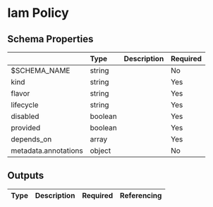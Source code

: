 # Iam Policy

## Schema Properties

|                      | Type    | Description   | Required   |
|:---------------------|:--------|:--------------|:-----------|
| $SCHEMA_NAME         | string  |               | No         |
| kind                 | string  |               | Yes        |
| flavor               | string  |               | Yes        |
| lifecycle            | string  |               | Yes        |
| disabled             | boolean |               | Yes        |
| provided             | boolean |               | Yes        |
| depends_on           | array   |               | Yes        |
| metadata.annotations | object  |               | No         |

## Outputs

| Type   | Description   | Required   | Referencing   |
|--------|---------------|------------|---------------|

